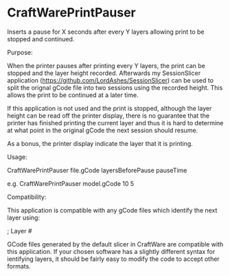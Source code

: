 # CraftWarePrintPauser

Inserts a pause for X seconds after every Y layers allowing print to be stopped and continued.

Purpose:

When the printer pauses after printing every Y layers, the print can be stopped and the layer height recorded.
Afterwards my SessionSlicer application (https://github.com/LordAshes/SessionSlicer) can be used to split the
orignal gCode file into two sessions using the recorded height. This allows the print to be continued at a later
time.

If this application is not used and the print is stopped, although the layer height can be read off the printer
display, there is no guarantee that the printer has finished printing the current layer and thus it is hard to
determine at what point in the original gCode the next session should resume.

As a bonus, the printer display indicate the layer that it is printing.

Usage:

CraftWarePrintPauser file.gCode layersBeforePause pauseTime

e.g. CraftWarePrintPauser model.gCode 10 5

Compatibility:

This application is compatible with any gCode files which identify the next layer using:

; Layer #

GCode files generated by the default slicer in CraftWare are compatible with this application. If your chosen
software has a slightly different syntax for ientifying layers, it should be fairly easy to modify the code to
accept other formats.
